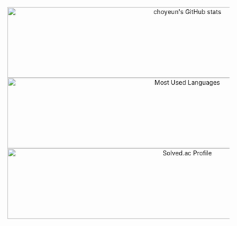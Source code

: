 <p align="center">
  <img alt ="choyeun's GitHub stats" height="160em" width="800em"  src="https://github-readme-stats.vercel.app/api?username=choyeun&show_icons=true&include_all_commits=true"><br>
  <img alt ="Most Used Languages" height="160em" width="800em" src="https://github-readme-stats.vercel.app/api/top-langs/?username=choyeun&hide=html&layout=compact"><br>
 <img alt="Solved.ac Profile" height= "160em"  width="800em"  src="http://mazassumnida.wtf/api/generate_badge?boj=choyeun">
</p>
